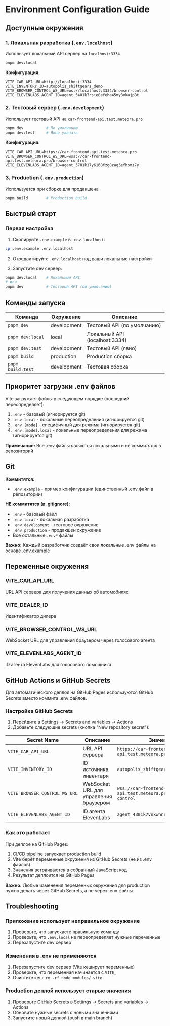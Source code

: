 # Environment Configuration Guide

## Доступные окружения

### 1. Локальная разработка (`.env.localhost`)
Использует локальный API сервер на `localhost:3334`


```bash
pnpm dev:local
```

**Конфигурация:**
```env
VITE_CAR_API_URL=http://localhost:3334
VITE_INVENTORY_ID=autopolis_shiftgears_demo
VITE_BROWSER_CONTROL_WS_URL=ws://localhost:3334/browser-control
VITE_ELEVENLABS_AGENT_ID=agent_5401k7rsje0efeha45my8vkajp8t
```

### 2. Тестовый сервер (`.env.development`)
Использует тестовый API на `car-frontend-api.test.meteora.pro`

```bash
pnpm dev          # По умолчанию
pnpm dev:test     # Явно указать
```

**Конфигурация:**
```env
VITE_CAR_API_URL=https://car-frontend-api.test.meteora.pro
VITE_BROWSER_CONTROL_WS_URL=wss://car-frontend-api.test.meteora.pro/browser-control
VITE_ELEVENLABS_AGENT_ID=agent_3701k17y6168fzg8zag3efhsmz7y
```

### 3. Production (`.env.production`)
Используется при сборке для продакшена

```bash
pnpm build        # Production build
```

## Быстрый старт

### Первая настройка

1. Скопируйте `.env.example` в `.env.localhost`:
```bash
cp .env.example .env.localhost
```

2. Отредактируйте `.env.localhost` под ваши локальные настройки

3. Запустите dev сервер:
```bash
pnpm dev:local    # Локальный API
# или
pnpm dev          # Тестовый API (по умолчанию)
```

## Команды запуска

| Команда | Окружение | Описание |
|---------|-----------|----------|
| `pnpm dev` | development | Тестовый API (по умолчанию) |
| `pnpm dev:local` | local | Локальный API (localhost:3334) |
| `pnpm dev:test` | development | Тестовый API (явно) |
| `pnpm build` | production | Production сборка |
| `pnpm build:test` | development | Тестовая сборка |

## Приоритет загрузки .env файлов

Vite загружает файлы в следующем порядке (последний переопределяет):

1. `.env` - базовый (игнорируется git)
2. `.env.local` - локальные переопределения (игнорируется git)
3. `.env.[mode]` - специфичный для режима (игнорируется git)
4. `.env.[mode].local` - локальные переопределения для режима (игнорируется git)

**Примечание:** Все .env файлы являются локальными и не коммитятся в репозиторий

## Git

**Коммитятся:**
- `.env.example` - пример конфигурации (единственный .env файл в репозитории)

**НЕ коммитятся (в .gitignore):**
- `.env` - базовый файл
- `.env.local` - локальная разработка
- `.env.development` - тестовое окружение
- `.env.production` - продакшен окружение
- Все остальные `.env*` файлы

**Важно:** Каждый разработчик создаёт свои локальные .env файлы на основе .env.example

## Переменные окружения

### VITE_CAR_API_URL
URL API сервера для получения данных об автомобилях

### VITE_DEALER_ID
Идентификатор дилера

### VITE_BROWSER_CONTROL_WS_URL
WebSocket URL для управления браузером через голосового агента

### VITE_ELEVENLABS_AGENT_ID
ID агента ElevenLabs для голосового помощника

## GitHub Actions и GitHub Secrets

Для автоматического деплоя на GitHub Pages используются GitHub Secrets вместо коммита .env файлов.

### Настройка GitHub Secrets

1. Перейдите в Settings → Secrets and variables → Actions
2. Добавьте следующие secrets (кнопка "New repository secret"):

| Secret Name | Описание | Значение |
|-------------|----------|----------|
| `VITE_CAR_API_URL` | URL API сервера | `https://car-frontend-api.test.meteora.pro` |
| `VITE_INVENTORY_ID` | ID источника инвентаря | `autopolis_shiftgears_demo` |
| `VITE_BROWSER_CONTROL_WS_URL` | WebSocket URL для управления браузером | `wss://car-frontend-api.test.meteora.pro/browser-control` |
| `VITE_ELEVENLABS_AGENT_ID` | ID агента ElevenLabs | `agent_4301k7vnxwhne8r93z3tqjkyh647` |

### Как это работает

При деплое на GitHub Pages:
1. CI/CD pipeline запускает production build
2. Vite берёт переменные окружения из GitHub Secrets (не из .env файлов)
3. Значения встраиваются в собранный JavaScript код
4. Результат деплоится на GitHub Pages

**Важно:** Любые изменения переменных окружения для production нужно делать через GitHub Secrets, а не через .env файлы.

## Troubleshooting

### Приложение использует неправильное окружение

1. Проверьте, что запускаете правильную команду
2. Проверьте, что `.env.local` не переопределяет нужные переменные
3. Перезапустите dev сервер

### Изменения в .env не применяются

1. Перезапустите dev сервер (Vite кеширует переменные)
2. Проверьте, что переменная начинается с `VITE_`
3. Очистите кеш: `rm -rf node_modules/.vite`

### Production деплой использует старые значения

1. Проверьте GitHub Secrets в Settings → Secrets and variables → Actions
2. Обновите нужные secrets с новыми значениями
3. Запустите новый деплой (push в main branch)
